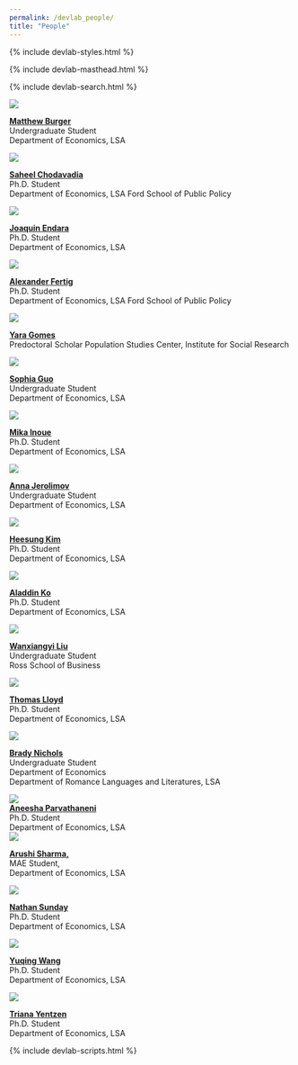 ```yaml
---
permalink: /devlab_people/
title: "People"
---
```


{% include devlab-styles.html %}

<!-- =============================Dev Lab header Below========================== -->

{% include devlab-masthead.html %}

<!-- =============================Dev Lab Content Below========================== -->
<!-- /////////////////////////row 1 -->
<!-- /////////////////////////Item -->

{% include devlab-search.html %}

<div class="devlab-container" id="devlabPeopleContainer">

<!-- /////////////////////////Item -->

<!-- <div class="devlab-item">

<a href="#">

<div class="devlab-image-container"><img src='https://devecon.umich.edu/wp-content/uploads/2024/03/JohnAhlinDevEcon-e1710788431686.jpg'></div>

<strong> John Ahlin</strong><br>
</a>
Undergraduate Student<br>
Department of Economics, LSA
Department of Mathematics, LSA

</div> -->
<!-- /////////////////////////Item -->

<!-- <div class="devlab-item">

<a   target="_blank" >

<div class="devlab-image-container"><img src='/deanyang/files/profiles/Christabel Akhigbe.jpeg'></div>

<strong>Christabel Akhigbe</strong><br>
</a>
Ph.D. Student<br>
Department of Economics, LSA

</div> -->

<!-- /////////////////////////Item -->

<!-- /////////////////////////Item -->

<div class="devlab-item" data-search="matthew burger undergraduate student department of economics lsa">

<a href="#">

<div class="devlab-image-container"><img src='/deanyang/files/profiles/mathews_b.png' ></div>

<strong>Matthew Burger</strong><br>
</a>
Undergraduate Student <br>
Department of Economics, LSA

</div>

<!-- /////////////////////////Item -->

<div class="devlab-item" data-search="saheel chodavadia phd student department of economics lsa ford school of public policy">

<a  target="_blank" href="https://saheelchodavadia.com/">

<div class="devlab-image-container"><img src='https://prod.lsa.umich.edu/content/michigan-lsa/econ/en/people/phd-students/saheel/jcr:content/profileImage.transform/profile_portrait/image.jpg'></div>

<strong>Saheel Chodavadia</strong><br>
</a>
Ph.D. Student<br>
Department of Economics, LSA
Ford School of Public Policy

</div>
<!-- /////////////////////////Item -->
<!-- /////////////////////////Item -->

<!-- <div class="devlab-item">

<a   target="_blank" href="https://briandaza.github.io/">

<div class="devlab-image-container"><img src='https://devecon.umich.edu/wp-content/uploads/2023/02/briandaza-scaled-e1677185278604.jpg'></div>

<strong> Brian Daza</strong><br>
</a>

Ph.D. Student<br>

Department of Economics, LSA

</div> -->

<!-- /////////////////////////Item -->

<div class="devlab-item" data-search="joaquin endara phd student department of economics lsa">

<a href="#">

<div class="devlab-image-container"><img src='https://devecon.umich.edu/wp-content/uploads/2023/01/JoaquinEndara-2-scaled-e1674531855820.jpg'></div>

<strong> Joaquin Endara</strong><br>
</a>
Ph.D. Student<br>
Department of Economics, LSA

</div>
<!-- /////////////////////////Item -->

<div class="devlab-item" data-search="alexander fertig phd student department of economics lsa ford school of public policy">

<a  target="_blank" href="https://alexanderfertig.com/">

<div class="devlab-image-container"><img src='https://devecon.umich.edu/wp-content/uploads/2021/09/Alexander-Fertig_Headshot_old-e1631110128981.jpg'></div>

<strong> Alexander Fertig</strong><br>
</a>
Ph.D. Student<br>
Department of Economics, LSA
Ford School of Public Policy

</div>
<!-- /////////////////////////Item -->

<!-- /////////////////////////Item -->
<div class="devlab-item" data-search="yara gomes predoctoral scholar population studies center institute for social research">

<a href="#">

<div class="devlab-image-container"><img src='https://devecon.umich.edu/wp-content/uploads/2023/11/YaraGomesDevEcon-e1700210110130.jpg'></div>

<strong>Yara Gomes </strong><br>
</a>
Predoctoral Scholar
Population Studies Center, Institute for Social Research

</div>
<!-- /////////////////////////Item -->

<!-- /////////////////////////Item -->
<!-- <div class="devlab-item">

<a href="https://arizagusti.github.io/">

<div class="devlab-image-container"><img src='https://arizagusti.github.io/images/pp_crop.png'></div>

<strong>Ariza Gusti </strong><br>
</a>
PhD Student
Department of Economics, LSA

</div> -->
<!-- /////////////////////////Item -->
<!-- <div class="devlab-item">

<a href="#">

<div class="devlab-image-container"><img src='https://devecon.umich.edu/wp-content/uploads/2023/11/Jiaxin-GuoDevEcon-e1700208477572.jpg'></div>

<strong>Jiaxin Guo</strong><br>
</a>
Undergraduate Student<br>
Department of Economics, LSA

</div> -->
<!-- /////////////////////////Item -->

<!-- /////////////////////////Item -->
<div class="devlab-item" data-search="sophia guo undergraduate student department of economics lsa">

<a href="#">

<div class="devlab-image-container"><img src='/deanyang/files/profiles/SophiaGuo_headshot.png'></div>

<strong>Sophia Guo</strong><br>
</a>
Undergraduate Student<br>
Department of Economics, LSA

</div>

<!-- /////////////////////////Item -->
<div class="devlab-item" data-search="mika inoue phd student department of economics lsa">

<a href="#">

<div class="devlab-image-container"><img src='/deanyang/files/profiles/inoue.jpg'></div>

<strong>Mika Inoue</strong><br>
</a>
Ph.D. Student<br>
Department of Economics, LSA

</div>
<!-- /////////////////////////Item -->
<!-- /////////////////////////Item -->

<!-- <div class="devlab-item">

<a href="https://sites.google.com/view/dablinmpuuga">

<div class="devlab-image-container"><img src='/deanyang/files/profiles/Dablin_headshot.png'></div>

<strong> Dablin Mpuuga</strong><br>
</a>
Ph.D. Student<br>
Department of Economics, LSA

</div> -->

<!-- /////////////////////////Item -->
<!-- /////////////////////////Item -->
<!-- /////////////////////////Item -->
<div class="devlab-item" data-search="anna jerolimov undergraduate student department of economics lsa">

<a href="#">

<div class="devlab-image-container"><img src='/deanyang/files/profiles/Anna_Jerolimov.png'></div>

<strong> Anna Jerolimov</strong><br>
</a>
Undergraduate Student<br>
Department of Economics, LSA

</div>
<!-- /////////////////////////Item -->
<div class="devlab-item" data-search="heesung kim phd student department of economics lsa">

<a href="#">

<div class="devlab-image-container"><img src='https://devecon.umich.edu/wp-content/uploads/2022/07/HeesungKim-e1658124620972.jpg'></div>

<strong>Heesung Kim</strong><br>
</a>
Ph.D. Student<br>
Department of Economics, LSA

</div>
<!-- /////////////////////////Item -->

<!-- <div class="devlab-item">

<a href="#">

<div class="devlab-image-container"><img src='https://devecon.umich.edu/wp-content/uploads/2023/02/SeongyoonKimDevEcon-e1677184852160.jpg'></div>

<strong> Seongyoon Kim</strong><br>
</a>
Ph.D. Student<br>
Department of Economics, LSA

</div> -->
<!-- /////////////////////////Item -->

<div class="devlab-item" data-search="aladdin ko phd student department of economics lsa">

<a href="#">

<div class="devlab-image-container"><img src='https://devecon.umich.edu/wp-content/uploads/2023/05/Screen-Shot-2023-05-12-at-7.03.45-PM-e1683936698830.png'></div>

<strong>Aladdin Ko</strong><br>
</a>
Ph.D. Student<br>
Department of Economics, LSA

</div>
<!-- /////////////////////////Item -->
<div class="devlab-item" data-search="wanxiangyi liu undergraduate student ross school of business">

<a href="#">

<div class="devlab-image-container"><img src='/deanyang/files/profiles/Liu, Wanxiangyi.jpg'></div>

<strong>Wanxiangyi Liu</strong><br>
</a>
Undergraduate Student<br>
Ross School of Business

</div>
<!-- /////////////////////////Item -->

<div class="devlab-item" data-search="thomas lloyd phd student department of economics lsa">

<a href="#">

<div class="devlab-image-container"><img src='https://devecon.umich.edu/wp-content/uploads/2023/01/ThomasLloydDevEcon-scaled-e1674835787136.jpg'></div>

<strong>Thomas Lloyd</strong><br>
</a>
Ph.D. Student<br>
Department of Economics, LSA

</div>
<!-- /////////////////////////Item -->

<!-- <div class="devlab-item">

<a  target="_blank" href="https://laston-manja.github.io/">

<div class="devlab-image-container"><img src='/deanyang/files/profiles/lestonmanja.JPG'></div>

<strong>Laston Manja </strong><br>
</a>
Ph.D. Student<br>
Department of Economics, LSA

</div> -->

<!-- /////////////////////////Item -->
<div class="devlab-item" data-search="brady nichols undergraduate student department of economics department of romance languages and literatures lsa">

<a  target="_blank" href="#">

<div class="devlab-image-container"><img src='/deanyang/files/profiles/Brady Nichols.jpg' ></div>

<strong>Brady Nichols </strong><br>
</a>
Undergraduate Student<br>
Department of Economics<br>
Department of Romance Languages and Literatures, LSA

</div>
<!-- /////////////////////////Item -->


<!-- <div class="devlab-item">

<a  target="_blank" href="https://hanjanirina.github.io/">

<div class="devlab-image-container"><img src='/deanyang/files/profiles/hanjanirina.jpg'></div>

<strong>Nirina Randrianarisoa </strong><br>
</a>
Ph.D. Student<br>
Department of Economics, LSA

</div> -->

<!-- /////////////////////////Item -->

<!-- <div class="devlab-item">

<a href="#">

<div class="devlab-image-container"><img src='https://devecon.umich.edu/wp-content/uploads/2023/01/MARTIN.Magdalena_2022-headshot-2-e1675062347957.jpg'></div>

<strong>Magdalena Martin Kommer</strong><br>
</a>
Ph.D. Student<br>
Department of Economics, LSA

</div> -->

<!-- /////////////////////////Item -->

<div class="devlab-item" data-search="aneesha parvathaneni phd student department of economics lsa">

<a href="#">

<div class="devlab-image-container"><img src='https://devecon.umich.edu/wp-content/uploads/2023/02/AneeshaDevEcon-e1677182168478.jpeg'></div>

<strong>
Aneesha Parvathaneni</strong><br>
</a>
Ph.D. Student<br>
Department of Economics, LSA

</div>

<!-- /////////////////////////Item -->

<div class="devlab-item" data-search="arushi sharma mae student department of economics lsa">

<a href="#">

<div class="devlab-image-container"><img  src='/deanyang/files/profiles/Arushi Sharma_photo.JPG'></div>

<strong>Arushi Sharma,</strong><br>
</a>
MAE Student,<br>
Department of Economics, LSA

</div>

<!-- /////////////////////////Item -->
<div class="devlab-item" data-search="nathan sunday phd student department of economics lsa">

<a href="#">

<div class="devlab-image-container"><img src='https://devecon.umich.edu/wp-content/uploads/2023/05/NathanSundayDevLabPic2-scaled-e1683172498191.jpg'></div>

<strong>Nathan Sunday</strong><br>
</a>
Ph.D. Student<br>
Department of Economics, LSA

</div>

<!-- /////////////////////////Item -->

<div class="devlab-item" data-search="yuqing wang phd student department of economics lsa">

<a href="#">

<div class="devlab-image-container"><img src='https://devecon.umich.edu/wp-content/uploads/2022/07/YuqingWang-e1658113812764.jpg'></div>

<strong>Yuqing Wang</strong><br>
</a>
Ph.D. Student<br>
Department of Economics, LSA

</div>


<!-- /////////////////////////Item -->

<div class="devlab-item" data-search="triana yentzen phd student department of economics lsa">

<a href="http://tyentzen.com/">

<div class="devlab-image-container"><img src='https://devecon.umich.edu/wp-content/uploads/2022/09/TrianaYentzen-scaled-e1663537416574.jpg'></div>

<strong>Triana Yentzen</strong><br>
</a>
Ph.D. Student<br>
Department of Economics, LSA

</div>
<!-- /////////////////////////Item -->

<!-- <div class="devlab-item">

<a href="#">

<div class="devlab-image-container"><img  src='/deanyang/files/profiles/Edgar Zhu.JPG'></div>

<strong>Edgar Zhu,</strong><br>
</a>

Undergraduate Student<br>
Department of Economics, LSA

</div> -->

<!-- /////////container Div end///////// -->

</div>

{% include devlab-scripts.html %}
